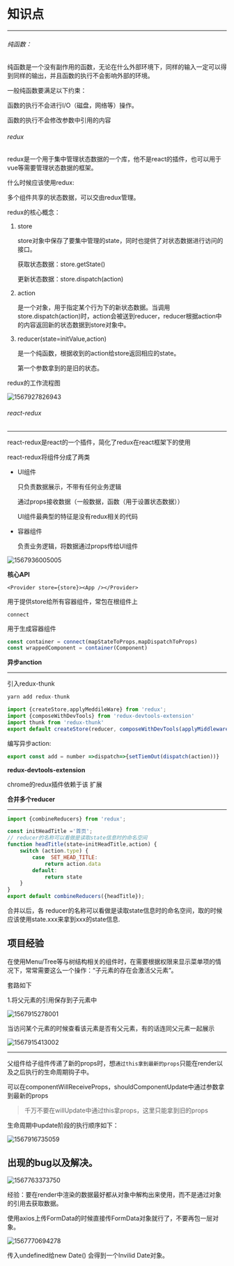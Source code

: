 # 知识点

---

###### 纯函数：

纯函数是一个没有副作用的函数，无论在什么外部环境下，同样的输入一定可以得到同样的输出，并且函数的执行不会影响外部的环境。

一般纯函数要满足以下约束：

函数的执行不会进行I/O（磁盘，网络等）操作。

函数的执行不会修改参数中引用的内容







###### redux

redux是一个用于集中管理状态数据的一个库，他不是react的插件，也可以用于vue等需要管理状态数据的框架。

什么时候应该使用redux:

多个组件共享的状态数据，可以交由redux管理。

redux的核心概念：

1. store

   store对象中保存了要集中管理的state，同时也提供了对状态数据进行访问的接口。

   获取状态数据：store.getState()

   更新状态数据：store.dispatch(action)

2. action

   是一个对象，用于指定某个行为下的新状态数据。当调用store.dispatch(action)时，action会被送到reducer，reducer根据action中的内容返回新的状态数据到store对象中。

3. reducer(state=initValue,action)

   是一个纯函数，根据收到的action给store返回相应的state。

   第一个参数拿到的是旧的状态。

redux的工作流程图

![1567927826943](assets/1567927826943.png)



###### react-redux

---

react-redux是react的一个插件，简化了redux在react框架下的使用

react-redux将组件分成了两类

- UI组件

  只负责数据展示，不带有任何业务逻辑

  通过props接收数据（一般数据，函数（用于设置状态数据））

  UI组件最典型的特征是没有redux相关的代码

- 容器组件

  负责业务逻辑，将数据通过props传给UI组件

![1567936005005](assets/1567936005005.png)



**核心API**

`<Provider store={store}><App /></Provider>`

用于提供store给所有容器组件，常包在根组件上



`connect`

用于生成容器组件

```js
const container = connect(mapStateToProps,mapDispatchToProps)
const wrappedComponent = container(Component)
```





**异步anction**

---

引入redux-thunk

```js
yarn add redux-thunk

import {createStore,applyMeddileWare} from 'redux';
import {composeWithDevTools} from 'redux-devtools-extension'
import thunk from 'redux-thunk'
export default createStore(reducer, composeWithDevTools(applyMiddleware(thunk)))
```

编写异步action:

```js
export const add = number =>dispatch=>{setTiemOut(dispatch(action))}
```

 **redux-devtools-extension**

chrome的redux插件依赖于该 扩展



**合并多个reducer**

---



```js
import {combineReducers} from 'redux';

const initHeadTitle ='首页';
// reducer的名称可以看做是读取state信息时的命名空间
function headTitle(state=initHeadTitle,action) {
    switch (action.type) {
        case  SET_HEAD_TITLE:
            return action.data
        default:
            return state
    }
}
export default combineReducers({headTitle});
```

合并以后，各 reducer的名称可以看做是读取state信息时的命名空间，取的时候应该使用state.xxx来拿到xxx的state信息.







## 项目经验

在使用Menu/Tree等与树结构相关的组件时，在需要根据权限来显示菜单项的情况下，常常需要这么一个操作：“子元素的存在会激活父元素”。

套路如下

1.将父元素的引用保存到子元素中

![1567915278001](assets/1567915278001.png)

当访问某个元素的时候查看该元素是否有父元素，有的话连同父元素一起展示

![1567915413002](assets/1567915413002.png)





---

父组件给子组件传递了新的props时，想`通过this拿到最新的props`只能在render以及之后执行的生命周期钩子中。

可以在componentWillReceiveProps，shouldComponentUpdate中通过参数拿到最新的props

> 千万不要在willUpdate中通过this拿props，这里只能拿到旧的props

生命周期中update阶段的执行顺序如下：

![1567916735059](assets/1567916735059.png)















## 出现的bug以及解决。

![1567763373750](assets/1567763373750.png)

经验：要在render中渲染的数据最好都从对象中解构出来使用，而不是通过对象的引用去获取数据。





使用axios上传FormData的时候直接传FormData对象就行了，不要再包一层对象。

![1567770694278](assets/1567770694278.png)



传入undefined给new Date() 会得到一个Invilid Date对象。



